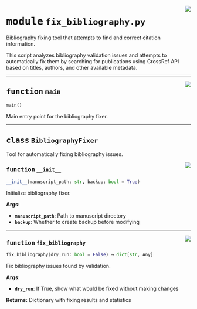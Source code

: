 <!-- markdownlint-disable -->

<a href="https://github.com/henriqueslab/rxiv-maker/blob/main/src/py/commands/fix_bibliography.py#L0"><img align="right" style="float:right;" src="https://img.shields.io/badge/-source-cccccc?style=flat-square"></a>

# <kbd>module</kbd> `fix_bibliography.py`
Bibliography fixing tool that attempts to find and correct citation information. 

This script analyzes bibliography validation issues and attempts to automatically fix them by searching for publications using CrossRef API based on titles, authors, and other available metadata. 


---

<a href="https://github.com/henriqueslab/rxiv-maker/blob/main/src/py/commands/fix_bibliography.py#L598"><img align="right" style="float:right;" src="https://img.shields.io/badge/-source-cccccc?style=flat-square"></a>

## <kbd>function</kbd> `main`

```python
main()
```

Main entry point for the bibliography fixer. 


---

## <kbd>class</kbd> `BibliographyFixer`
Tool for automatically fixing bibliography issues. 

<a href="https://github.com/henriqueslab/rxiv-maker/blob/main/src/py/commands/fix_bibliography.py#L47"><img align="right" style="float:right;" src="https://img.shields.io/badge/-source-cccccc?style=flat-square"></a>

### <kbd>function</kbd> `__init__`

```python
__init__(manuscript_path: str, backup: bool = True)
```

Initialize bibliography fixer. 



**Args:**
 
 - <b>`manuscript_path`</b>:  Path to manuscript directory 
 - <b>`backup`</b>:  Whether to create backup before modifying 




---

<a href="https://github.com/henriqueslab/rxiv-maker/blob/main/src/py/commands/fix_bibliography.py#L59"><img align="right" style="float:right;" src="https://img.shields.io/badge/-source-cccccc?style=flat-square"></a>

### <kbd>function</kbd> `fix_bibliography`

```python
fix_bibliography(dry_run: bool = False) → dict[str, Any]
```

Fix bibliography issues found by validation. 



**Args:**
 
 - <b>`dry_run`</b>:  If True, show what would be fixed without making changes 



**Returns:**
 Dictionary with fixing results and statistics 



